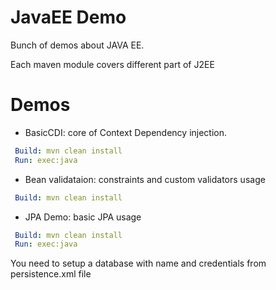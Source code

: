 # JavaEE Demo

Bunch of demos about JAVA EE.

Each maven module covers different part of J2EE

# Demos

- BasicCDI: core of Context Dependency injection. 
```yaml
 Build: mvn clean install
 Run: exec:java
```

- Bean validataion: constraints and custom validators usage
```yaml
 Build: mvn clean install
```

- JPA Demo: basic JPA usage

```yaml
 Build: mvn clean install
 Run: exec:java
```
You need to setup a database with name and credentials from persistence.xml file
